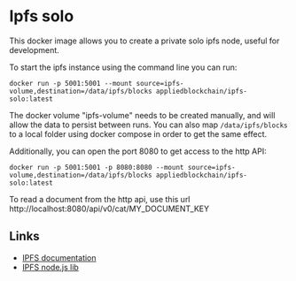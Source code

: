 # Ipfs solo

This docker image allows you to create a private solo ipfs node, useful for development.

To start the ipfs instance using the command line you can run:

```
docker run -p 5001:5001 --mount source=ipfs-volume,destination=/data/ipfs/blocks appliedblockchain/ipfs-solo:latest
```

The docker volume "ipfs-volume" needs to be created manually, and will allow the data to persist between runs. You can also map `/data/ipfs/blocks` to a local folder using docker compose in order to get the same effect.


Additionally, you can open the port 8080 to get access to the http API:

```
docker run -p 5001:5001 -p 8080:8080 --mount source=ipfs-volume,destination=/data/ipfs/blocks appliedblockchain/ipfs-solo:latest
```

To read a document from the http api, use this url http://localhost:8080/api/v0/cat/MY_DOCUMENT_KEY

## Links

* [IPFS documentation](https://ipfs.io/docs/)
* [IPFS node.js lib](https://www.npmjs.com/package/ipfs-api)
